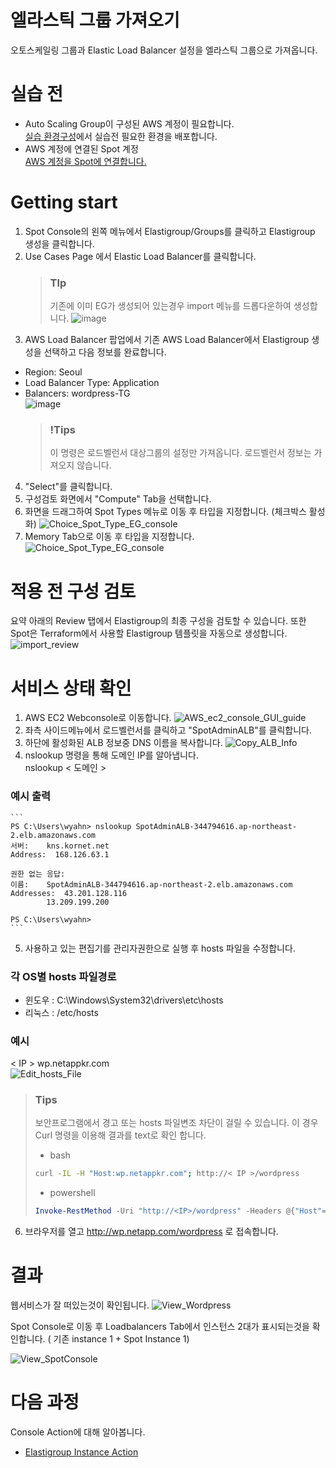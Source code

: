 # 엘라스틱 그룹 가져오기
오토스케일링 그룹과 Elastic Load Balancer 설정을 엘라스틱 그룹으로 가져옵니다.

# 실습 전
- Auto Scaling Group이 구성된 AWS 계정이 필요합니다. </br>
[실습 환경구성](../../QuickStart/CreateLabQuickstartGuide.md)에서 실습전 필요한 환경을 배포합니다.
- AWS 계정에 연결된 Spot 계정 </br>
[AWS 계정을 Spot에 연결합니다.](../exercise-1/ConnectAccount.md)

# Getting start
1. Spot Console의 왼쪽 메뉴에서 Elastigroup/Groups를 클릭하고 Elastigroup 생성을 클릭합니다.
2. Use Cases Page 에서 Elastic Load Balancer를 클릭합니다.
    > ### TIp
    > 기존에 이미 EG가 생성되어 있는경우 import 메뉴를 드롭다운하여 생성합니다.
    > ![image](./Images/Choice_Import_Type.png)
3. AWS Load Balancer 팝업에서 기존 AWS Load Balancer에서 Elastigroup 생성을 선택하고 다음 정보를 완료합니다.
- Region: Seoul
- Load Balancer Type: Application
- Balancers: wordpress-TG</br>
![image](./Images/Choice_ALB_TG.png)
    > ### !Tips
    > 이 명령은 로드벨런서 대상그룹의 설정만 가져옵니다. 로드벨런서 정보는 가져오지 않습니다.
4. "Select"를 클릭합니다. </br>
5. 구성검토 화면에서 "Compute" Tab을 선택합니다.
6. 화면을 드래그하여 Spot Types 메뉴로 이동 후 타입을 지정합니다. (체크박스 활성화)
![Choice_Spot_Type_EG_console](./Images/Choice_Spot_Type_EG_console.png)
7. Memory Tab으로 이동 후 타입을 지정합니다.
![Choice_Spot_Type_EG_console](./Images/Choice_Spot_Type_EG_console2.png)

# 적용 전 구성 검토
요약 아래의 Review 탭에서 Elastigroup의 최종 구성을 검토할 수 있습니다. 또한 Spot은 Terraform에서 사용할 Elastigroup 템플릿을 자동으로 생성합니다.
![import_review](./Images/Import_review.png)

# 서비스 상태 확인
1. AWS EC2 Webconsole로 이동합니다. 
![AWS_ec2_console_GUI_guide](./Images/AWS_ec2_console_GUI_guide.png)
2. 좌측 사이드메뉴에서 로드벨런서를 클릭하고 "SpotAdminALB"를 클릭합니다.
3. 하단에 활성화된 ALB 정보중 DNS 이름을 복사합니다.
![Copy_ALB_Info](./Images/Copy_ALB_info.png)
4. nslookup 명령을 통해 도메인 IP를 알아냅니다. </br>
nslookup < 도메인 > 
### 예시 출력
    ```
    PS C:\Users\wyahn> nslookup SpotAdminALB-344794616.ap-northeast-2.elb.amazonaws.com
    서버:    kns.kornet.net
    Address:  168.126.63.1

    권한 없는 응답:
    이름:    SpotAdminALB-344794616.ap-northeast-2.elb.amazonaws.com
    Addresses:  43.201.128.116
            13.209.199.200

    PS C:\Users\wyahn>
    ```

5. 사용하고 있는 편집기를 관리자권한으로 실행 후 hosts 파일을 수정합니다. </br>
### 각 OS별 hosts 파일경로
- 윈도우 : C:\Windows\System32\drivers\etc\hosts </br>
- 리눅스 : /etc/hosts 

### 예시
< IP > wp.netappkr.com </br>
![Edit_hosts_File](./Images/Edit_hosts_File.png)

> ### Tips
> 보안프로그램에서 경고 또는 hosts 파일변조 차단이 걸릴 수 있습니다. 이 경우 Curl 명령을 이용해 결과를 text로 확인 합니다.
> - bash
> ```bash
> curl -IL -H "Host:wp.netappkr.com"; http://< IP >/wordpress
> ```
> - powershell
> ```powershell
> Invoke-RestMethod -Uri "http://<IP>/wordpress" -Headers @{"Host"="wp.netappkr.com"}
> ```
6. 브라우저를 열고 http://wp.netapp.com/wordpress 로 접속합니다. 

# 결과
웹서비스가 잘 떠있는것이 확인됩니다.
![View_Wordpress](./Images/View_Wordpress.png)

Spot Console로 이동 후 Loadbalancers Tab에서 인스턴스 2대가 표시되는것을 확인합니다.
( 기존 instance 1 + Spot Instance 1)

![View_SpotConsole](./Images/View_SpotConsole.png)

# 다음 과정
Console Action에 대해 알아봅니다.
- [Elastigroup Instance Action](./2-1-1_ElastigroupInstanceAction.md)
